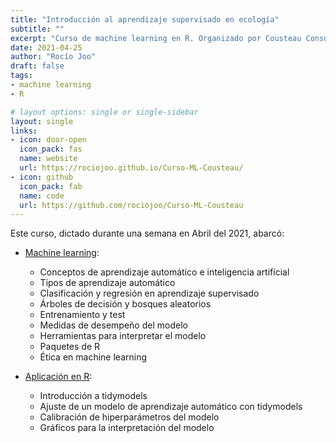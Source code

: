```yaml
---
title: "Introducción al aprendizaje supervisado en ecología"
subtitle: ""
excerpt: "Curso de machine learning en R. Organizado por Cousteau Consultant Group."
date: 2021-04-25
author: "Rocío Joo"
draft: false
tags:
- machine learning
- R

# layout options: single or single-sidebar
layout: single
links:
- icon: door-open
  icon_pack: fas
  name: website
  url: https://rociojoo.github.io/Curso-ML-Cousteau/
- icon: github
  icon_pack: fab
  name: code
  url: https://github.com/rociojoo/Curso-ML-Cousteau
---
```


Este curso, dictado durante una semana en Abril del 2021, abarcó:

* [Machine learning](https://rociojoo.github.io/Curso-ML-Cousteau/machinelearning):

  * Conceptos de aprendizaje automático e inteligencia artificial
  * Tipos de aprendizaje automático
  * Clasificación y regresión en aprendizaje supervisado
  * Árboles de decisión y bosques aleatorios
  * Entrenamiento y test
  * Medidas de desempeño del modelo
  * Herramientas para interpretar el modelo
  * Paquetes de R
  * Ética en machine learning

* [Aplicación en R](https://rociojoo.github.io/Curso-ML-Cousteau/tidymodels):

  * Introducción a tidymodels
  * Ajuste de un modelo de aprendizaje automático con tidymodels
  * Calibración de hiperparámetros del modelo
  * Gráficos para la interpretación del modelo

